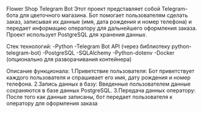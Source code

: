 Flower Shop Telegram Bot
Этот проект представляет собой Telegram-бота для цветочного магазина. 
Бот помогает пользователям сделать заказ, записывая их данные (имя, дата рождения и номер телефона) и передает информацию оператору для дальнейшего оформления заказа. 
Проект использует PostgreSQL для хранения данных.

Стек технологий:
-Python
-Telegram Bot API (через библиотеку python-telegram-bot)
-PostgreSQL
-SQLAlchemy
-Python-dotenv
-Docker (опционально для разворачивания контейнера)

Описание функционала:
1.Приветствие пользователя: Бот приветствует каждого пользователя и спрашивает его имя, дату рождения и номер телефона.
2.Запись данных в базу: Введенные пользователем данные сохраняются в базе данных PostgreSQL.
3.Передача данных оператору: После того как данные записаны, бот передает пользователя к оператору для оформления заказа
